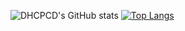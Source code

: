 ![DHCPCD's GitHub stats](https://github-readme-stats.vercel.app/api?username=dhcpcd9&show_icons=true&theme=radical)
[![Top Langs](https://github-readme-stats.vercel.app/api/top-langs/?username=anuraghazra&theme=radical)](https://github.com/anuraghazra/github-readme-stats)
